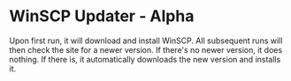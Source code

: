 WinSCP Updater - Alpha
======================

Upon first run, it will download and install WinSCP. All subsequent runs will then check the site for a newer version. If there's no newer version, it does nothing. If there is, it automatically downloads the new version and installs it.
